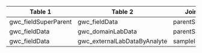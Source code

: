 |Table 1|Table 2|Join By|
|---------------------------------|---------------------------------|-----------|
|gwc_fieldSuperParent|gwc_fieldData|parentSampleID|
|gwc_fieldData|gwc_domainLabData|parentSampleID|
|gwc_fieldData|gwc_externalLabDataByAnalyte|sampleID|